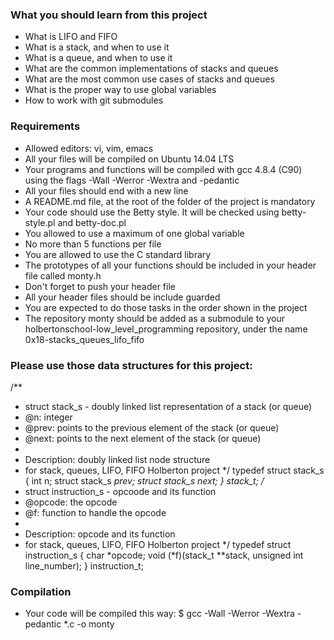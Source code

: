 ### What you should learn from this project

- What is LIFO and FIFO
- What is a stack, and when to use it
- What is a queue, and when to use it
- What are the common implementations of stacks and queues
- What are the most common use cases of stacks and queues
- What is the proper way to use global variables
- How to work with git submodules

### Requirements

- Allowed editors: vi, vim, emacs
- All your files will be compiled on Ubuntu 14.04 LTS
- Your programs and functions will be compiled with gcc 4.8.4 (C90) using the flags -Wall -Werror -Wextra and -pedantic
- All your files should end with a new line
- A README.md file, at the root of the folder of the project is mandatory
- Your code should use the Betty style. It will be checked using betty-style.pl and betty-doc.pl
- You allowed to use a maximum of one global variable
- No more than 5 functions per file
- You are allowed to use the C standard library
- The prototypes of all your functions should be included in your header file called monty.h
- Don't forget to push your header file
- All your header files should be include guarded
- You are expected to do those tasks in the order shown in the project
- The repository monty should be added as a submodule to your holbertonschool-low_level_programming repository, under the name 0x18-stacks_queues_lifo_fifo

### Please use those data structures for this project:

/**
 * struct stack_s - doubly linked list representation of a stack (or queue)
 * @n: integer
 * @prev: points to the previous element of the stack (or queue)
 * @next: points to the next element of the stack (or queue)
 *
 * Description: doubly linked list node structure
 * for stack, queues, LIFO, FIFO Holberton project
 */
typedef struct stack_s
{
        int n;
        struct stack_s *prev;
        struct stack_s *next;
} stack_t;
/**
 * struct instruction_s - opcoode and its function
 * @opcode: the opcode
 * @f: function to handle the opcode
 *
 * Description: opcode and its function
 * for stack, queues, LIFO, FIFO Holberton project
 */
typedef struct instruction_s
{
        char *opcode;
        void (*f)(stack_t **stack, unsigned int line_number);
} instruction_t;

### Compilation

- Your code will be compiled this way:
$ gcc -Wall -Werror -Wextra -pedantic *.c -o monty
